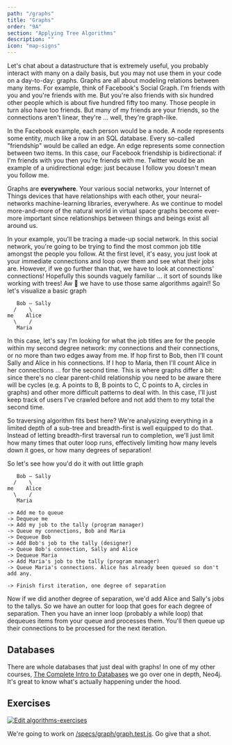 ```yaml
---
path: "/graphs"
title: "Graphs"
order: "9A"
section: "Applying Tree Algorithms"
description: ""
icon: "map-signs"
---
```


Let's chat about a datastructure that is extremely useful, you probably interact with many on a daily basis, but you may not use them in your code on a day-to-day: graphs. Graphs are all about modeling relations between many items. For example, think of Facebook's Social Graph. I'm friends with you and you're friends with me. But you're also friends with six hundred other people which is about five hundred fifty too many. Those people in turn also have too friends. But many of my friends are your friends, so the connections aren't linear, they're … well, they're graph-like.

In the Facebook example, each person would be a node. A node represents some entity, much like a row in an SQL database. Every so-called "friendship" would be called an edge. An edge represents some connection between two items. In this case, our Facebook friendship is bidirectional: if I'm friends with you then you're friends with me. Twitter would be an example of a unidirectional edge: just because I follow you doesn't mean you follow me.

Graphs are **everywhere**. Your various social networks, your Internet of Things devices that have relationships with each other, your neural-networks machine-learning libraries, everywhere. As we continue to model more-and-more of the natural world in virtual space graphs become ever-more important since relationships between things and beings exist all around us.

In your example, you'll be tracing a made-up social network. In this social network, you're going to be trying to find the most common job title amongst the people you follow. At the first level, it's easy, you just look at your immediate connections and loop over them and see what their jobs are. However, if we go further than that, we have to look at connections' connections! Hopefully this sounds vaguely familiar … it sort of sounds like working with trees! Aw 💩 we have to use those same algorithms again!! So let's visualize a basic graph

```text
   Bob — Sally
  /    \
me    Alice
  \    /
   Maria
```

In this case, let's say I'm looking for what the job titles are for the people within my second degree network: my connections and their connections, or no more than two edges away from me. If hop first to Bob, then I'll count Sally and Alice in his connections. If I hop to Maria, then I'll count Alice in her connections … for the second time. This is where graphs differ a bit: since there's no clear parent-child relationship you need to be aware there will be cycles (e.g. A points to B, B points to C, C points to A, circles in graphs) and other more difficult patterns to deal with. In this case, I'll just keep track of users I've crawled before and not add them to my total the second time.

So traversing algorithm fits best here? We're analysizing everything in a limited depth of a sub-tree and breadth-first is well equipped to do that. Instead of letting breadth-first traversal run to completion, we'll just limit how many times that outer loop runs, effectively limiting how many levels down it goes, or how many degrees of separation!

So let's see how you'd do it with out little graph

```text
   Bob — Sally
  /    \
me    Alice
  \    /
   Maria

-> Add me to queue
-> Dequeue me
-> Add my job to the tally (program manager)
-> Queue my connections, Bob and Maria
-> Dequeue Bob
-> Add Bob's job to the tally (designer)
-> Queue Bob's connection, Sally and Alice
-> Dequeue Maria
-> Add Maria's job to the tally (program manager)
-> Queue Maria's connections. Alice has already been queued so don't add any.

-> Finish first iteration, one degree of separation
```

Now if we did another degree of separation, we'd add Alice and Sally's jobs to the tallys. So we have an outter for loop that goes for each degree of separation. Then you have an inner loop (probably a while loop) that dequeues items from your queue and processes them. You'll then queue up their connections to be processed for the next iteration.

## Databases

There are whole databases that just deal with graphs! In one of my other courses, [The Complete Intro to Databases][dbs] we go over one in depth, Neo4j. It's great to know what's actually happening under the hood.

## Exercises

[![Edit algorithms-exercises](https://codesandbox.io/static/img/play-codesandbox.svg)][sb]

We're going to work on [/specs/graph/graph.test.js][gh]. Go give that a shot.

[gh]: https://github.com/btholt/algorithms-exercises/blob/main/specs/graph/graph.test.js
[sb]: https://codesandbox.io/s/github/btholt/algorithms-exercises/tree/main?file=/specs/graph/graph.test.js
[dbs]: https://frontendmasters.com/courses/databases/
